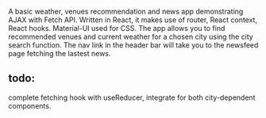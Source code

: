 A basic weather, venues recommendation and news app demonstrating AJAX with Fetch API. Written in React, it makes use of router, React context, React hooks. Material-UI used for CSS. 
The app allows you to find recommended venues and current weather for a chosen city using the city search function. The nav link in the header bar will take you to the newsfeed page fetching the lastest news.




## todo:
complete fetching hook with useReducer, integrate for both city-dependent components.


